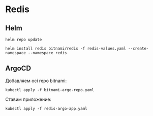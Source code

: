 # Redis

## Helm

```shell
helm repo update
```

```shell
helm install redis bitnami/redis -f redis-values.yaml --create-namespace --namespace redis
```

## ArgoCD

Добавляем oci repo bitnami:

```shell
kubectl apply -f bitnami-argo-repo.yaml
```

Ставим приложение:

```shell
kubectl apply -f redis-argo-app.yaml
```
